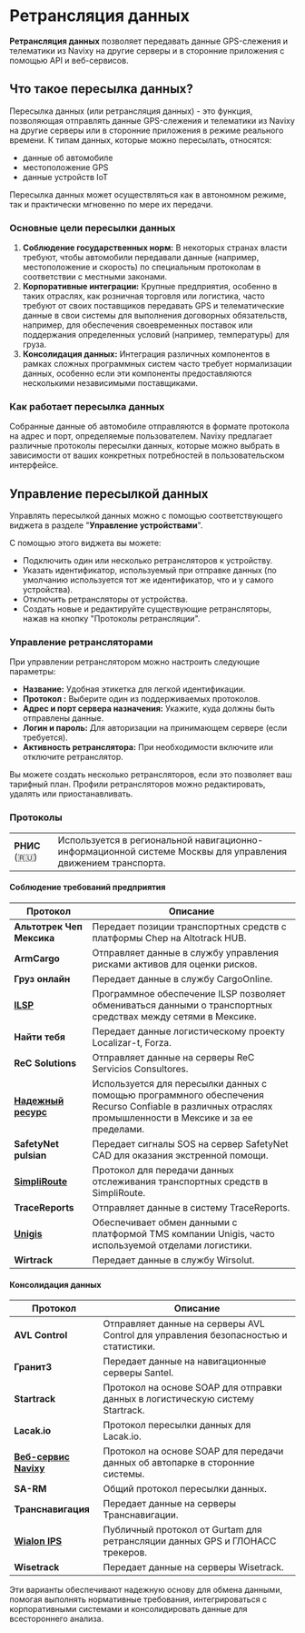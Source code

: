 # Ретрансляция данных

**Ретрансляция данных** позволяет передавать данные GPS-слежения и телематики из Navixy на другие серверы и в сторонние приложения с помощью API и веб-сервисов.

## Что такое пересылка данных?

Пересылка данных (или ретрансляция данных) - это функция, позволяющая отправлять данные GPS-слежения и телематики из Navixy на другие серверы или в сторонние приложения в режиме реального времени. К типам данных, которые можно пересылать, относятся:

- данные об автомобиле
- местоположение GPS
- данные устройств IoT

Пересылка данных может осуществляться как в автономном режиме, так и практически мгновенно по мере их передачи.

### Основные цели пересылки данных

1. **Соблюдение государственных норм:** В некоторых странах власти требуют, чтобы автомобили передавали данные (например, местоположение и скорость) по специальным протоколам в соответствии с местными законами.
2. **Корпоративные интеграции:** Крупные предприятия, особенно в таких отраслях, как розничная торговля или логистика, часто требуют от своих поставщиков передавать GPS и телематические данные в свои системы для выполнения договорных обязательств, например, для обеспечения своевременных поставок или поддержания определенных условий (например, температуры) для груза.
3. **Консолидация данных:** Интеграция различных компонентов в рамках сложных программных систем часто требует нормализации данных, особенно если эти компоненты предоставляются несколькими независимыми поставщиками.

### Как работает пересылка данных

Собранные данные об автомобиле отправляются в формате протокола на адрес и порт, определяемые пользователем. Navixy предлагает различные протоколы пересылки данных, которые можно выбрать в зависимости от ваших конкретных потребностей в пользовательском интерфейсе.

## Управление пересылкой данных

Управлять пересылкой данных можно с помощью соответствующего виджета в разделе "**Управление устройствами**".

С помощью этого виджета вы можете:

- Подключить один или несколько ретрансляторов к устройству.
- Указать идентификатор, используемый при отправке данных (по умолчанию используется тот же идентификатор, что и у самого устройства).
- Отключить ретрансляторы от устройства.
- Создать новые и редактируйте существующие ретрансляторы, нажав на кнопку "Протоколы ретрансляции".

### Управление ретрансляторами

При управлении ретранслятором можно настроить следующие параметры:

- **Название:** Удобная этикетка для легкой идентификации.
- **Протокол :** Выберите один из поддерживаемых протоколов.
- **Адрес и порт сервера назначения:** Укажите, куда должны быть отправлены данные.
- **Логин и пароль:** Для авторизации на принимающем сервере (если требуется).
- **Активность ретранслятора:** При необходимости включите или отключите ретранслятор.

Вы можете создать несколько ретрансляторов, если это позволяет ваш тарифный план. Профили ретрансляторов можно редактировать, удалять или приостанавливать.

### Протоколы

|     |     |
| --- | --- |
| **РНИС** (🇷🇺) | Используется в региональной навигационно-информационной системе Москвы для управления движением транспорта. |

#### Соблюдение требований предприятия

| Протокол | Описание |
| --- | --- |
| **Альтотрек Чеп Мексика** | Передает позиции транспортных средств с платформы Chep на Altotrack HUB. |
| **ArmCargo** | Отправляет данные в службу управления рисками активов для оценки рисков. |
| **Груз онлайн** | Передает данные в службу CargoOnline. |
| [**ILSP**](https://squaregps.atlassian.net/wiki/spaces/USERDOCS/pages/2732064989/Ilsp) | Программное обеспечение ILSP позволяет обмениваться данными о транспортных средствах между сетями в Мексике. |
| **Найти тебя** | Передает данные логистическому проекту Localizar-t, Forza. |
| **ReC Solutions** | Отправляет данные на серверы ReC Servicios Consultores. |
| [**Надежный ресурс**](https://squaregps.atlassian.net/wiki/spaces/USERDOCS/pages/2732130420/Recursoconfiable) | Используется для пересылки данных с помощью программного обеспечения Recurso Confiable в различных отраслях промышленности в Мексике и за ее пределами. |
| **SafetyNet pulsian** | Передает сигналы SOS на сервер SafetyNet CAD для оказания экстренной помощи. |
| [**SimpliRoute**](/wiki/pages/createpage.action?spaceKey=UDOCRU&title=Simpliroute&linkCreation=true&fromPageId=2922813147) | Протокол для передачи данных отслеживания транспортных средств в SimpliRoute. |
| **TraceReports** | Отправляет данные в систему TraceReports. |
| [**Unigis**](/wiki/pages/createpage.action?spaceKey=UDOCRU&title=Unigis&linkCreation=true&fromPageId=2922813147) | Обеспечивает обмен данными с платформой TMS компании Unigis, часто используемой отделами логистики. |
| **Wirtrack** | Передает данные в службу Wirsolut. |

#### Консолидация данных

| Протокол | Описание |
| --- | --- |
| **AVL Control** | Отправляет данные на серверы AVL Control для управления безопасностью и статистики. |
| **Гранит3** | Передает данные на навигационные серверы Santel. |
| **Startrack** | Протокол на основе SOAP для отправки данных в логистическую систему Startrack. |
| **Lacak.io** | Протокол пересылки данных для Lacak.io. |
| [**Веб-сервис Navixy**](./page-4a29a6c8-2523-4681-8773-d3259d2a4051/navixy-ws.md) | Протокол на основе SOAP для передачи данных об автопарке в сторонние системы. |
| **SA-RM** | Общий протокол пересылки данных. |
| **Транснавигация** | Передает данные на серверы Транснавигации. |
| [**Wialon IPS**](./page-8c8f944f-8f9b-4df9-8d8b-c50911bd7a7c/wialon-ips.md) | Публичный протокол от Gurtam для ретрансляции данных GPS и ГЛОНАСС трекеров. |
| **Wisetrack** | Передает данные на серверы Wisetrack. |

Эти варианты обеспечивают надежную основу для обмена данными, помогая выполнять нормативные требования, интегрироваться с корпоративными системами и консолидировать данные для всестороннего анализа.